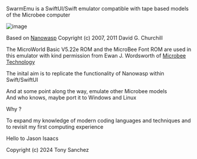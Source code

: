 
SwarmEmu is a SwiftUI/Swift emulator compatible with tape based models of the Microbee computer

![image](https://github.com/fatherdougalmaguire/SwarmEmu/assets/144415904/1980701a-bfb5-4b61-8e43-76cd0ce0d7b1)

Based on [Nanowasp](http://www.nanowasp.org) 
Copyright (c) 2007, 2011 David G. Churchill

The MicroWorld Basic V5.22e ROM and the MicroBee Font ROM are used in this emulator with kind permission from Ewan J. Wordsworth of [Microbee Technology](https://www.microbeetechnology.com.au/i)

The inital aim is to replicate the functionality of Nanowasp within Swift/SwiftUI  

And at some point along the way, emulate other Microbee models  
And who knows, maybe port it to Windows and Linux  

Why ?

To expand my knowledge of modern coding languages and techniques and to revisit my first computing experience

Hello to Jason Isaacs

Copyright (c) 2024 Tony Sanchez

